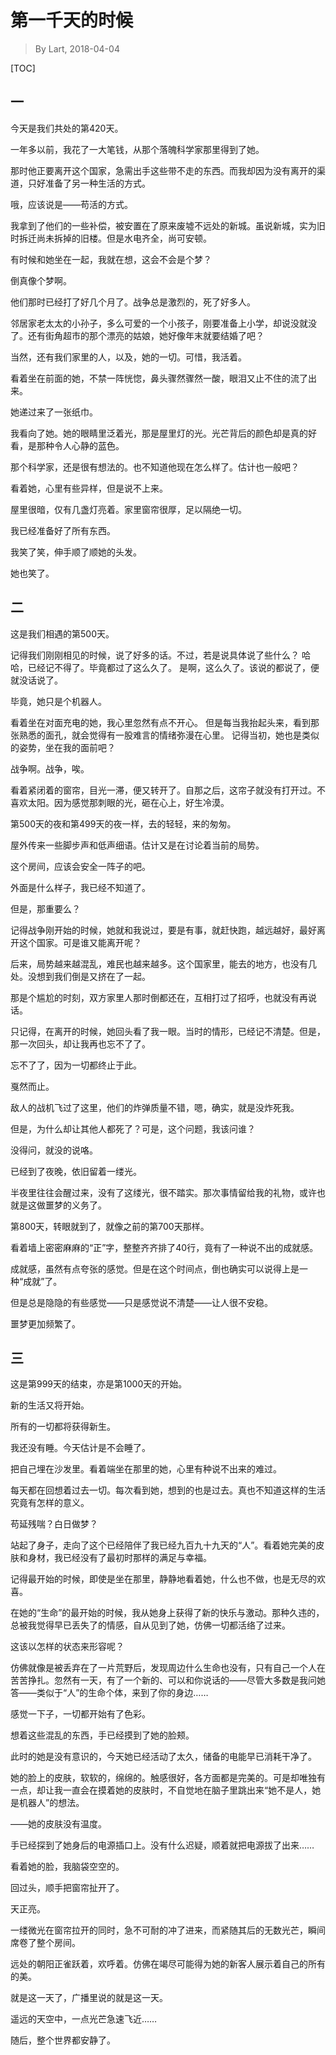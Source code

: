 # 第一千天的时候

> By Lart, 2018-04-04

[TOC]

## 一

今天是我们共处的第420天。

一年多以前，我花了一大笔钱，从那个落魄科学家那里得到了她。

那时他正要离开这个国家，急需出手这些带不走的东西。而我却因为没有离开的渠道，只好准备了另一种生活的方式。

哦，应该说是——苟活的方式。

我拿到了他们的一些补偿，被安置在了原来废墟不远处的新城。虽说新城，实为旧时拆迁尚未拆掉的旧楼。但是水电齐全，尚可安顿。

有时候和她坐在一起，我就在想，这会不会是个梦？

倒真像个梦啊。

他们那时已经打了好几个月了。战争总是激烈的，死了好多人。

邻居家老太太的小孙子，多么可爱的一个小孩子，刚要准备上小学，却说没就没了。还有街角超市的那个漂亮的姑娘，她好像年末就要结婚了吧？

当然，还有我们家里的人，以及，她的一切。可惜，我活着。

看着坐在前面的她，不禁一阵恍惚，鼻头骤然骤然一酸，眼泪又止不住的流了出来。

她递过来了一张纸巾。

我看向了她。她的眼睛里泛着光，那是屋里灯的光。光芒背后的颜色却是真的好看，是那种令人心静的蓝色。

那个科学家，还是很有想法的。也不知道他现在怎么样了。估计也一般吧？

看着她，心里有些异样，但是说不上来。

屋里很暗，仅有几盏灯亮着。家里窗帘很厚，足以隔绝一切。

我已经准备好了所有东西。

我笑了笑，伸手顺了顺她的头发。

她也笑了。

## 二

这是我们相遇的第500天。

记得我们刚刚相见的时候，说了好多的话。不过，若是说具体说了些什么？
哈哈，已经记不得了。毕竟都过了这么久了。
是啊，这么久了。该说的都说了，便就没话说了。

毕竟，她只是个机器人。

看着坐在对面充电的她，我心里忽然有点不开心。
但是每当我抬起头来，看到那张熟悉的面孔，就会觉得有一股难言的情绪弥漫在心里。
记得当初，她也是类似的姿势，坐在我的面前吧？

战争啊。战争，唉。

看着紧闭着的窗帘，目光一滞，便又转开了。自那之后，这帘子就没有打开过。不喜欢太阳。因为感觉那刺眼的光，砸在心上，好生冷漠。

第500天的夜和第499天的夜一样，去的轻轻，来的匆匆。

屋外传来一些脚步声和低声细语。估计又是在讨论着当前的局势。

这个房间，应该会安全一阵子的吧。

外面是什么样子，我已经不知道了。

但是，那重要么？

记得战争刚开始的时候，她就和我说过，要是有事，就赶快跑，越远越好，最好离开这个国家。可是谁又能离开呢？

后来，局势越来越混乱，难民也越来越多。这个国家里，能去的地方，也没有几处。没想到我们倒是又挤在了一起。

那是个尴尬的时刻，双方家里人那时倒都还在，互相打过了招呼，也就没有再说话。

只记得，在离开的时候，她回头看了我一眼。当时的情形，已经记不清楚。但是，那一次回头，却让我再也忘不了了。

忘不了了，因为一切都终止于此。

戛然而止。

敌人的战机飞过了这里，他们的炸弹质量不错，嗯，确实，就是没炸死我。

但是，为什么却让其他人都死了？可是，这个问题，我该问谁？

没得问，就没的说咯。

已经到了夜晚，依旧留着一缕光。

半夜里往往会醒过来，没有了这缕光，很不踏实。那次事情留给我的礼物，或许也就是这做噩梦的义务了。

第800天，转眼就到了，就像之前的第700天那样。

看着墙上密密麻麻的“正”字，整整齐齐排了40行，竟有了一种说不出的成就感。

成就感，虽然有点夸张的感觉。但是在这个时间点，倒也确实可以说得上是一种“成就”了。

但是总是隐隐的有些感觉——只是感觉说不清楚——让人很不安稳。

噩梦更加频繁了。

## 三

这是第999天的结束，亦是第1000天的开始。

新的生活又将开始。

所有的一切都将获得新生。

我还没有睡。今天估计是不会睡了。

把自己埋在沙发里。看着端坐在那里的她，心里有种说不出来的难过。

每天都在回想着过去一切。每次看到她，想到的也是过去。真也不知道这样的生活究竟有怎样的意义。

苟延残喘？白日做梦？

站起了身子，走向了这个已经陪伴了我已经九百九十九天的“人”。看着她完美的皮肤和身材，我已经没有了最初时那样的满足与幸福。

记得最开始的时候，即使是坐在那里，静静地看着她，什么也不做，也是无尽的欢喜。

在她的“生命”的最开始的时候，我从她身上获得了新的快乐与激动。那种久违的，总被我觉得早已丢失了的情感，自从见到了她，仿佛一切都活络了过来。

这该以怎样的状态来形容呢？

仿佛就像是被丢弃在了一片荒野后，发现周边什么生命也没有，只有自己一个人在苦苦挣扎。忽然有一天，有了一个新的、可以和你说话的——尽管大多数是我问她答——类似于“人”的生命个体，来到了你的身边……

感觉一下子，一切都开始有了色彩。

想着这些混乱的东西，手已经摸到了她的脸颊。

此时的她是没有意识的，今天她已经活动了太久，储备的电能早已消耗干净了。

她的脸上的皮肤，软软的，绵绵的。触感很好，各方面都是完美的。可是却唯独有一点，却让我一直会在摸着她的皮肤时，不自觉地在脑子里跳出来“她不是人，她是机器人”的想法。

——她的皮肤没有温度。

手已经探到了她身后的电源插口上。没有什么迟疑，顺着就把电源拔了出来……

看着她的脸，我脑袋空空的。

回过头，顺手把窗帘扯开了。

天正亮。

一缕微光在窗帘拉开的同时，急不可耐的冲了进来，而紧随其后的无数光芒，瞬间席卷了整个房间。

远处的朝阳正雀跃着，欢呼着。仿佛在竭尽可能得为她的新客人展示着自己的所有的美。

就是这一天了，广播里说的就是这一天。

遥远的天空中，一点光芒急速飞近……

随后，整个世界都安静了。
